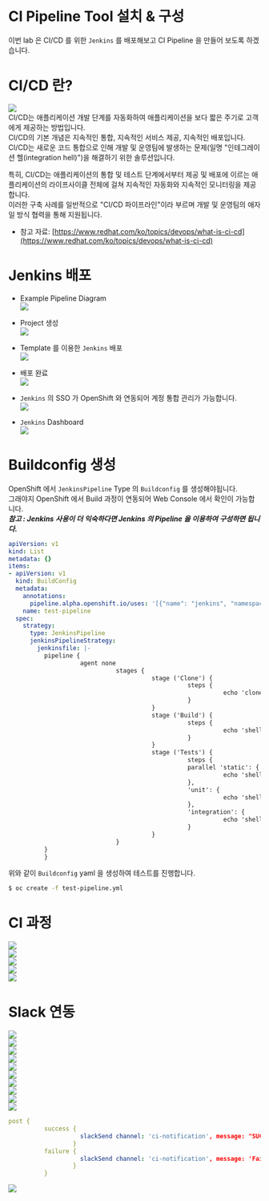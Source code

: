 # CI Pipeline Tool 설치 & 구성
이번 lab 은 CI/CD 를 위한 `Jenkins` 를 배포해보고 CI Pipeline 을 만들어 보도록 하겠습니다.   
   
# CI/CD 란?
![](/asset/cicd/devops.png)   
CI/CD는 애플리케이션 개발 단계를 자동화하여 애플리케이션을 보다 짧은 주기로 고객에게 제공하는 방법입니다.   
CI/CD의 기본 개념은 지속적인 통합, 지속적인 서비스 제공, 지속적인 배포입니다.   
CI/CD는 새로운 코드 통합으로 인해 개발 및 운영팀에 발생하는 문제(일명 "인테그레이션 헬(integration hell)")을 해결하기 위한 솔루션입니다.   
   
특히, CI/CD는 애플리케이션의 통합 및 테스트 단계에서부터 제공 및 배포에 이르는 애플리케이션의 라이프사이클 전체에 걸쳐 지속적인 자동화와 지속적인 모니터링을 제공합니다.   
이러한 구축 사례를 일반적으로 "CI/CD 파이프라인"이라 부르며 개발 및 운영팀의 애자일 방식 협력을 통해 지원됩니다.   
* 참고 자료: [https://www.redhat.com/ko/topics/devops/what-is-ci-cd](https://www.redhat.com/ko/topics/devops/what-is-ci-cd)   
   
# Jenkins 배포
+ Example Pipeline Diagram    
![](/asset/cicd/pipeline.png)   
   
+ Project 생성   
![](/asset/cicd/ci-1.png)   
   
+ Template 를 이용한 `Jenkins` 배포   
![](/asset/cicd/ci-2.png)   
   
+ 배포 완료   
![](/asset/cicd/ci-3.png)   
   
+ `Jenkins` 의 SSO 가 OpenShift 와 연동되어 계정 통합 관리가 가능합니다.   
![](/asset/cicd/ci-4.png)   
   
+ `Jenkins` Dashboard   
![](/asset/cicd/ci-5.png)   
   
# Buildconfig 생성
OpenShift 에서 `JenkinsPipeline` Type 의 `Buildconfig` 를 생성해야됩니다.   
그래야지 OpenShift 에서 Build 과정이 연동되어 Web Console 에서 확인이 가능합니다.   
***참고 : Jenkins 사용이 더 익숙하다면 Jenkins 의 Pipeline 을 이용하여 구성하면 됩니다.***   
   
```yaml
apiVersion: v1
kind: List
metadata: {}
items:
- apiVersion: v1
  kind: BuildConfig
  metadata:
    annotations:
      pipeline.alpha.openshift.io/uses: '[{"name": "jenkins", "namespace": "", "kind": "DeploymentConfig"}]'
    name: test-pipeline
  spec:
    strategy:
      type: JenkinsPipeline
      jenkinsPipelineStrategy:
        jenkinsfile: |-
          pipeline {
                    agent none
                              stages {
                                        stage ('Clone') {
                                                  steps {
                                                            echo 'clone source...';sleep 5
                                                  }
                                        }
                                        stage ('Build') {
                                                  steps {
                                                            echo 'shell scripts to build project...';sleep 5
                                                  }
                                        }
                                        stage ('Tests') {
                                                  steps {
                                                  parallel 'static': {
                                                            echo 'shell scripts to run static tests...';sleep 6
                                                  },
                                                  'unit': {
                                                            echo 'shell scripts to run unit tests...';sleep 10
                                                  },
                                                  'integration': {
                                                            echo 'shell scripts to run integration tests...';sleep 3
                                                  }
                                        }
                              }
          }
          }
```
위와 같이 `Buildconfig` yaml 을 생성하여 테스트를 진행합니다.   
   
```bash
$ oc create -f test-pipeline.yml
```
# CI 과정
![](/asset/cicd/bc-1.png)   
![](/asset/cicd/bc-2.png)   
![](/asset/cicd/bc-3.png)   
![](/asset/cicd/bc-4.png)   
![](/asset/cicd/bc-5.png)   
      
# Slack 연동
![](/asset/cicd/slack-1.png)   
![](/asset/cicd/slack-2.png)   
![](/asset/cicd/slack-3.png)   
![](/asset/cicd/slack-4.png)   
![](/asset/cicd/slack-5.png)   
![](/asset/cicd/slack-6.png)   
![](/asset/cicd/slack-7.png)   
![](/asset/cicd/slack-8.png)   
![](/asset/cicd/slack-9.png)   
![](/asset/cicd/slack-10.png)   

```yaml
post {
          success {
                    slackSend channel: 'ci-notification', message: "SUCCESSFUL: Job '${env.JOB_NAME} [${env.BUILD_NUMBER}]' (${env.BUILD_URL})", tokenCredentialId: 'slack-token'
                  }
          failure {
                    slackSend channel: 'ci-notification', message: 'Failed CI', tokenCredentialId: 'slack-token'
                  }
          }
```
![](/asset/cicd/slack-11.png)   
